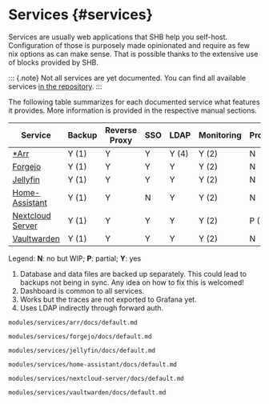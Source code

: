 <!-- Read these docs at https://shb.skarabox.com -->
# Services {#services}

Services are usually web applications that SHB help you self-host. Configuration of those is
purposely made opinionated and require as few nix options as can make sense. That is possible thanks to the extensive use of blocks provided by SHB.

::: {.note}
Not all services are yet documented. You can find all available services [in the repository](@REPO@/modules/services).
:::

The following table summarizes for each documented service what features it provides. More
information is provided in the respective manual sections.

| Service               | Backup | Reverse Proxy | SSO | LDAP  | Monitoring | Profiling |
|-----------------------|--------|---------------|-----|-------|------------|-----------|
| [*Arr][]              | Y (1)  | Y             | Y   | Y (4) | Y (2)      | N         |
| [Forgejo][]           | Y (1)  | Y             | Y   | Y     | Y (2)      | N         |
| [Jellyfin][]          | Y (1)  | Y             | Y   | Y     | Y (2)      | N         |
| [Home-Assistant][]    | Y (1)  | Y             | N   | Y     | Y (2)      | N         |
| [Nextcloud Server][]  | Y (1)  | Y             | Y   | Y     | Y (2)      | P (3)     |
| [Vaultwarden][]       | Y (1)  | Y             | Y   | Y     | Y (2)      | N         |

Legend: **N**: no but WIP; **P**: partial; **Y**: yes

1. Database and data files are backed up separately.
   This could lead to backups not being in sync.
   Any idea on how to fix this is welcomed!
2. Dashboard is common to all services.
3. Works but the traces are not exported to Grafana yet.
4. Uses LDAP indirectly through forward auth.

[*Arr]: services-arr.html
[Forgejo]: services-forgejo.html
[Home-Assistant]: services-home-assistant.html
[Jellyfin]: services-jellyfin.html
[Nextcloud Server]: services-nextcloud.html
[Vaultwarden]: services-vaultwarden.html

```{=include=} chapters html:into-file=//services-arr.html
modules/services/arr/docs/default.md
```

```{=include=} chapters html:into-file=//services-forgejo.html
modules/services/forgejo/docs/default.md
```

```{=include=} chapters html:into-file=//services-jellyfin.html
modules/services/jellyfin/docs/default.md
```

```{=include=} chapters html:into-file=//services-home-assistant.html
modules/services/home-assistant/docs/default.md
```

```{=include=} chapters html:into-file=//services-nextcloud.html
modules/services/nextcloud-server/docs/default.md
```

```{=include=} chapters html:into-file=//services-vaultwarden.html
modules/services/vaultwarden/docs/default.md
```
